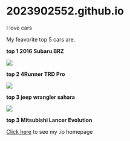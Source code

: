 # 2023902552.github.io

I love cars 

My feavorite top 5 cars are.

<strong>top 1 2016 Subaru BRZ</strong>

<img src="http://www.auto-reviewz.com/wp-content/uploads/2015/06/2016-Subaru-BRZ-Review.jpg">


<strong>top 2 4Runner TRD Pro</strong>

<img src="https://file.kbb.com/kbb/images/content/editorial/slideshow/2015-toyota-trd-pro-series-priced/2015-toyota-trd-pro-4runner-front-action2-600-001.jpg">


<strong>top 3 jeep wrangler sahara </strong>

<img src="http://hoytedodgeramchryslerjeep.com/wp-content/uploads/2015/10/2016-Jeep-Wrangler-Unlimited-Hoyte-Dodge.jpg">

<strong>top 3 Mitsubishi Lancer Evolution </strong>


[Click here](http://2023902552.github.io) to see my .io homepage



